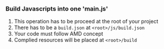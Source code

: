 ### Build Javascripts into one \'main.js\' ###

1. This operation has to be proceed at the root of your project
2. There has to be a `build.json` at `<root>/js/build.json`
3. Your code must follow AMD concept
4. Complied resources will be placed at `<root>/build`